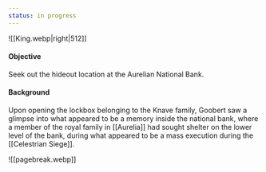 ```yaml
---
status: in progress
---
```

![[King.webp|right|512]]
#### Objective
Seek out the hideout location at the Aurelian National Bank.

#### Background
Upon opening the lockbox belonging to the Knave family, Goobert saw a glimpse into what appeared to be a memory inside the national bank, where a member of the royal family in [[Aurelia]] had sought shelter on the lower level of the bank, during what appeared to be a mass execution during the [[Celestrian Siege]].

![[pagebreak.webp]]